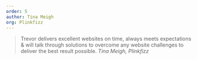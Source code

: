 ```yaml
---
order: 5
author: Tina Meigh
org: Plinkfizz
---
```

> Trevor delivers excellent websites on time, always meets expectations & will talk through solutions
to overcome any website challenges to deliver the best result possible.
<cite class="vcard fn"><span class="fn author">Tina Meigh</span>, <span class="org">Plinkfizz</span></cite>
